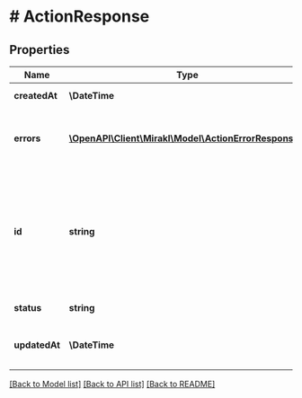# # ActionResponse

## Properties

Name | Type | Description | Notes
------------ | ------------- | ------------- | -------------
**createdAt** | **\DateTime** | Action creation date | [optional]
**errors** | [**\OpenAPI\Client\Mirakl\Model\ActionErrorResponse[]**](ActionErrorResponse.md) | List of errors that occurred during the action processing | [optional]
**id** | **string** | The unique identifier for the asynchronous action. This ID is generated when the action is initially requested. | [optional]
**status** | **string** | Current action status | [optional]
**updatedAt** | **\DateTime** | Date of last modification of the action status | [optional]

[[Back to Model list]](../../README.md#models) [[Back to API list]](../../README.md#endpoints) [[Back to README]](../../README.md)
